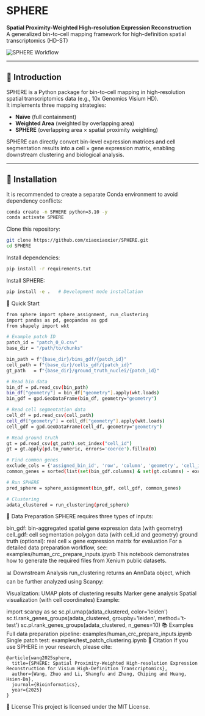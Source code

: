# SPHERE

**Spatial Proximity-Weighted High-resolution Expression Reconstruction**  
A generalized bin-to-cell mapping framework for high-definition spatial transcriptomics (HD-ST)

![SPHERE Workflow](Figure1_workflow)

---

## 📖 Introduction
SPHERE is a Python package for bin-to-cell mapping in high-resolution spatial transcriptomics data (e.g., 10x Genomics Visium HD).  
It implements three mapping strategies:
- **Naïve** (full containment)
- **Weighted Area** (weighted by overlapping area)
- **SPHERE** (overlapping area × spatial proximity weighting)

SPHERE can directly convert bin-level expression matrices and cell segmentation results into a cell × gene expression matrix, enabling downstream clustering and biological analysis.

---

## 🔧 Installation

It is recommended to create a separate Conda environment to avoid dependency conflicts:

```bash
conda create -n SPHERE python=3.10 -y
conda activate SPHERE
```
Clone this repository:
```bash
git clone https://github.com/xiaoxiaoxier/SPHERE.git
cd SPHERE
```
Install dependencies:
```bash
pip install -r requirements.txt
```

Install SPHERE:
```bash
pip install -e .   # Development mode installation
```
🚀 Quick Start
```bash
from sphere import sphere_assignment, run_clustering
import pandas as pd, geopandas as gpd
from shapely import wkt

# Example patch ID
patch_id = "patch_0_0.csv"
base_dir = "/path/to/chunks"

bin_path = f"{base_dir}/bins_gdf/{patch_id}"
cell_path = f"{base_dir}/cells_gdf/{patch_id}"
gt_path   = f"{base_dir}/ground_truth_nuclei/{patch_id}"

# Read bin data
bin_df = pd.read_csv(bin_path)
bin_df["geometry"] = bin_df["geometry"].apply(wkt.loads)
bin_gdf = gpd.GeoDataFrame(bin_df, geometry="geometry")

# Read cell segmentation data
cell_df = pd.read_csv(cell_path)
cell_df["geometry"] = cell_df["geometry"].apply(wkt.loads)
cell_gdf = gpd.GeoDataFrame(cell_df, geometry="geometry")

# Read ground truth
gt = pd.read_csv(gt_path).set_index("cell_id")
gt = gt.apply(pd.to_numeric, errors='coerce').fillna(0)

# Find common genes
exclude_cols = {'assigned_bin_id', 'row', 'column', 'geometry', 'cell_id'}
common_genes = sorted(list(set(bin_gdf.columns) & set(gt.columns) - exclude_cols))

# Run SPHERE
pred_sphere = sphere_assignment(bin_gdf, cell_gdf, common_genes)

# Clustering
adata_clustered = run_clustering(pred_sphere)

```

📂 Data Preparation
SPHERE requires three types of inputs:

bin_gdf: bin-aggregated spatial gene expression data (with geometry)
cell_gdf: cell segmentation polygon data (with cell_id and geometry)
ground truth (optional): real cell × gene expression matrix for evaluation
For a detailed data preparation workflow, see:
examples/human_crc_prepare_inputs.ipynb
This notebook demonstrates how to generate the required files from Xenium public datasets.

📊 Downstream Analysis
run_clustering returns an AnnData object, which can be further analyzed using Scanpy:

Visualization: UMAP plots of clustering results
Marker gene analysis
Spatial visualization (with cell coordinates)
Example:

import scanpy as sc
sc.pl.umap(adata_clustered, color='leiden')
sc.tl.rank_genes_groups(adata_clustered, groupby='leiden', method='t-test')
sc.pl.rank_genes_groups(adata_clustered, n_genes=10)
📚 Examples
Full data preparation pipeline: examples/human_crc_prepare_inputs.ipynb
Single patch test: examples/test_patch_clustering.ipynb
📄 Citation
If you use SPHERE in your research, please cite:
```
@article{wang2025sphere,
  title={SPHERE: Spatial Proximity-Weighted High-resolution Expression Reconstruction for Visium High-Definition Transcriptomics},
  author={Wang, Zhuo and Li, Shangfu and Zhang, Chiping and Huang, Hsien-Da},
  journal={Bioinformatics},
  year={2025}
}
```
📜 License
This project is licensed under the MIT License.
